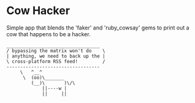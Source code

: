 # Cow Hacker

Simple app that blends the 'faker' and 'ruby_cowsay' gems to print out a cow that happens to be a hacker.

```
__________________________________
/ bypassing the matrix won't do    \
| anything, we need to back up the |
\ cross-platform RSS feed!         /
----------------------------------
     \   ^__^
      \  (oo)\_______
         (__)\       )\/\
             ||----w |
             ||     ||

```
